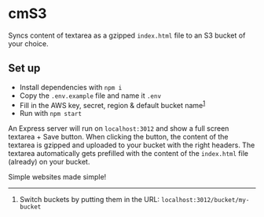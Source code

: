 # cmS3

Syncs content of textarea as a gzipped `index.html` file to an S3 bucket of your choice.

## Set up
- Install dependencies with `npm i`
- Copy the `.env.example` file and name it `.env`
- Fill in the AWS key, secret, region & default bucket name<sup>[1](#fn1)</sup>
- Run with `npm start`

An Express server will run on `localhost:3012` and show a full screen textarea + Save button. When clicking the button, the content of the textarea is gzipped and uploaded to your bucket with the right headers. The textarea automatically gets prefilled with the content of the `index.html` file (already) on your bucket.

Simple websites made simple!

---
1. <a name="fn1"></a> Switch buckets by putting them in the URL: `localhost:3012/bucket/my-bucket`
